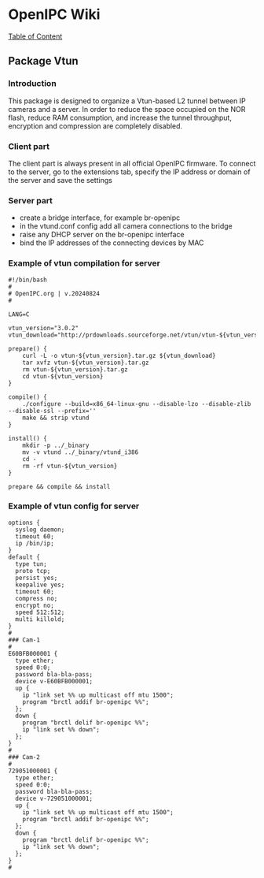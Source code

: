 # OpenIPC Wiki
[Table of Content](../README.md)

Package Vtun
------------

### Introduction

This package is designed to organize a Vtun-based L2 tunnel between IP cameras and a server. 
In order to reduce the space occupied on the NOR flash, reduce RAM consumption, and increase the tunnel throughput, encryption and compression are completely disabled.

### Client part

The client part is always present in all official OpenIPC firmware.
To connect to the server, go to the extensions tab, specify the IP address or domain of the server and save the settings

### Server part

- create a bridge interface, for example br-openipc
- in the vtund.conf config add all camera connections to the bridge
- raise any DHCP server on the br-openipc interface
- bind the IP addresses of the connecting devices by MAC

### Example of vtun compilation for server

```
#!/bin/bash
#
# OpenIPC.org | v.20240824
#

LANG=C

vtun_version="3.0.2"
vtun_download="http://prdownloads.sourceforge.net/vtun/vtun-${vtun_version}.tar.gz"

prepare() {
    curl -L -o vtun-${vtun_version}.tar.gz ${vtun_download}
    tar xvfz vtun-${vtun_version}.tar.gz
    rm vtun-${vtun_version}.tar.gz
    cd vtun-${vtun_version}
}

compile() {
    ./configure --build=x86_64-linux-gnu --disable-lzo --disable-zlib --disable-ssl --prefix=''
    make && strip vtund
}

install() {
    mkdir -p ../_binary
    mv -v vtund ../_binary/vtund_i386
    cd -
    rm -rf vtun-${vtun_version}
}

prepare && compile && install
```


### Example of vtun config for server

```
options {
  syslog daemon;
  timeout 60;
  ip /bin/ip;
}
default {
  type tun;
  proto tcp;
  persist yes;
  keepalive yes;
  timeout 60;
  compress no;
  encrypt no;
  speed 512:512;
  multi killold;
}
#
### Cam-1
#
E60BFB000001 {
  type ether;
  speed 0:0;
  password bla-bla-pass;
  device v-E60BFB000001;
  up {
    ip "link set %% up multicast off mtu 1500";
    program "brctl addif br-openipc %%";
  };
  down {
    program "brctl delif br-openipc %%";
    ip "link set %% down";
  };
}
#
### Cam-2
#
729051000001 {
  type ether;
  speed 0:0;
  password bla-bla-pass;
  device v-729051000001;
  up {
    ip "link set %% up multicast off mtu 1500";
    program "brctl addif br-openipc %%";
  };
  down {
    program "brctl delif br-openipc %%";
    ip "link set %% down";
  };
}
#
```
